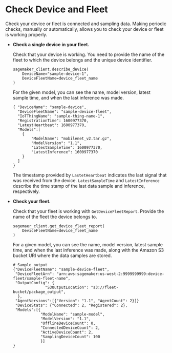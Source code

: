 # Check Device and Fleet<a name="edge-getting-started-step6"></a>

Check your device or fleet is connected and sampling data\. Making periodic checks, manually or automatically, allows you to check your device or fleet is working properly\.
+ **Check a single device in your fleet\.**

  Check that your device is working\. You need to provide the name of the fleet to which the device belongs and the unique device identifier\.

  ```
  sagemaker_client.describe_device(
      DeviceName="sample-device-1",
      DeviceFleetName=device_fleet_name
  )
  ```

  For the given model, you can see the name, model version, latest sample time, and when the last inference was made\.

  ```
  { "DeviceName": "sample-device",
    "DeviceFleetName": "sample-device-fleet",
    "IoTThingName": "sample-thing-name-1",
    "RegistrationTime": 1600977370,
    "LatestHeartbeat": 1600977370,
    "Models":[
      {
          "ModelName": "mobilenet_v2.tar.gz", 
          "ModelVersion": "1.1",
          "LatestSampleTime": 1600977370,
          "LatestInference": 1600977370 
      }
    ]
  }
  ```

  The timestamp provided by `LastetHeartbeat` indicates the last signal that was received from the device\. `LatestSampleTime` and `LatestInference` describe the time stamp of the last data sample and inference, respectively\.
+ **Check your fleet\.**

  Check that your fleet is working with `GetDeviceFleetReport`\. Provide the name of the fleet the device belongs to\.

  ```
  sagemaer_client.get_device_fleet_report(
      DeviceFleetName=device_fleet_name
  )
  ```

  For a given model, you can see the name, model version, latest sample time, and when the last inference was made, along with the Amazon S3 bucket URI where the data samples are stored\.

  ```
  # Sample output
  {"DeviceFleetName": "sample-device-fleet",
   "DeviceFleetArn": "arn:aws:sagemaker:us-west-2:9999999999:device-fleet/sample-fleet-name",
   "OutputConfig": {
                "S3OutputLocation": "s3://fleet-bucket/package_output",
    },
   "AgentVersions":[{"Version": "1.1", "AgentCount": 2}]}
   "DeviceStats": {"Connected": 2, "Registered": 2}, 
   "Models":[{
              "ModelName": "sample-model", 
              "ModelVersion": "1.1",
              "OfflineDeviceCount": 0,
              "ConnectedDeviceCount": 2,
              "ActiveDeviceCount": 2, 
              "SamplingDeviceCount": 100
              }]
  }
  ```